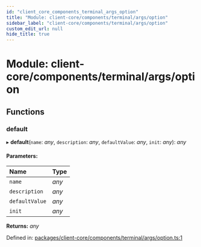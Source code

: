 ```yaml
---
id: "client_core_components_terminal_args_option"
title: "Module: client-core/components/terminal/args/option"
sidebar_label: "client-core/components/terminal/args/option"
custom_edit_url: null
hide_title: true
---
```


# Module: client-core/components/terminal/args/option

## Functions

### default

▸ **default**(`name`: *any*, `description`: *any*, `defaultValue`: *any*, `init`: *any*): *any*

#### Parameters:

Name | Type |
:------ | :------ |
`name` | *any* |
`description` | *any* |
`defaultValue` | *any* |
`init` | *any* |

**Returns:** *any*

Defined in: [packages/client-core/components/terminal/args/option.ts:1](https://github.com/xr3ngine/xr3ngine/blob/9d253dc38/packages/client-core/components/terminal/args/option.ts#L1)
